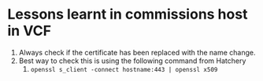 # Lessons learnt in commissions host in VCF

1. Always check if the certificate has been replaced with the name change.
2. Best way to check this is using the following command from Hatchery
   1. `openssl s_client -connect hostname:443 | openssl x509`

